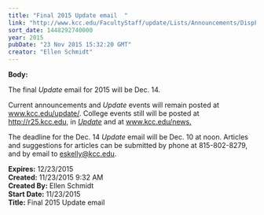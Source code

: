 ```yaml
---
title: "Final 2015 Update email  "
link: "http://www.kcc.edu/FacultyStaff/update/Lists/Announcements/DispForm.aspx?ID=2093"
sort_date: 1448292740000
year: 2015
pubDate: "23 Nov 2015 15:32:20 GMT"
creator: "Ellen Schmidt"
---
```


<div><b>Body:</b> <div class="ExternalClass75A22E0CDC97463292ED88E94B9EC568"><p>The final <em>Update</em> email for 2015 will be Dec. 14.</p>
<p>Current announcements and <em>Update</em> events will remain posted at <a href="/update/">www.kcc.edu/update/</a>. College events still will be posted at <a href="http://r25.kcc.edu/">http://r25.kcc.edu,</a> in <a href="/update"><em>Update</em></a> and at <a href="/news.">www.kcc.edu/news.</a></p>
<p>The deadline for the Dec. 14 <em>Update</em> email will be Dec. 10 at noon. Articles and suggestions for articles can be submitted by phone at 815-802-8279, and by email to <a href="mailto:eskelly@kcc.edu">eskelly@kcc.edu</a>.</p></div></div>
<div><b>Expires:</b> 12/23/2015</div>
<div><b>Created:</b> 11/23/2015 9:32 AM</div>
<div><b>Created By:</b> Ellen Schmidt</div>
<div><b>Start Date:</b> 11/23/2015</div>
<div><b>Title:</b> Final 2015 Update email  </div>
